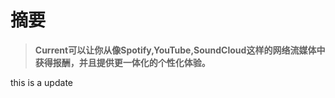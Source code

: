 # 摘要

> **Current可以让你从像Spotify,YouTube,SoundCloud这样的网络流媒体中获得报酬，并且提供更一体化的个性化体验。**

this is a update

